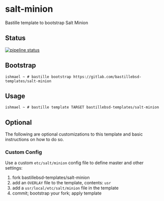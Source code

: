 # salt-minion
Bastille template to bootstrap Salt Minion

## Status
[![pipeline status](https://gitlab.com/bastillebsd-templates/salt-minion/badges/master/pipeline.svg)](https://gitlab.com/bastillebsd-templates/salt-minion/commits/master)

## Bootstrap
```shell
ishmael ~ # bastille bootstrap https://gitlab.com/bastillebsd-templates/salt-minion
```

## Usage
```shell
ishmael ~ # bastille template TARGET bastillebsd-templates/salt-minion
```

## Optional
The following are optional customizations to this template and basic
instructions on how to do so.

### Custom Config
Use a custom `etc/salt/minion` config file to define master and other settings:

1. fork bastillebsd-templates/salt-minion
2. add an `OVERLAY` file to the template, contents: `usr`
3. add a `usr/local/etc/salt/minion` file in the template
4. commit; bootstrap your fork; apply template
